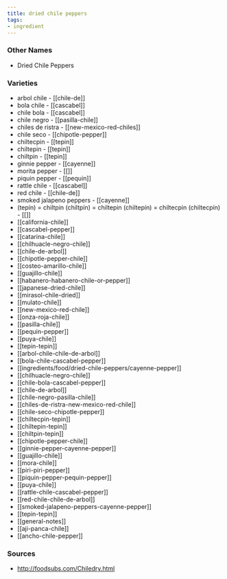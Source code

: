 ```yaml
---
title: dried chile peppers
tags:
- ingredient
---
```



### Other Names

* Dried Chile Peppers

### Varieties

* arbol chile - [[chile-de]]
* bola chile - [[cascabel]]
* chile bola - [[cascabel]]
* chile negro - [[pasilla-chile]]
* chiles de ristra - [[new-mexico-red-chiles]]
* chile seco - [[chipotle-pepper]]
* chiltecpin - [[tepin]]
* chiltepin - [[tepin]]
* chiltpin - [[tepin]]
* ginnie pepper - [[cayenne]]
* morita pepper - [[]]
* piquin pepper - [[pequin]]
* rattle chile - [[cascabel]]
* red chile - [[chile-de]]
* smoked jalapeno peppers - [[cayenne]]
* (tepín) = chiltpin (chiltpín) = chiltepin (chiltepín) = chiltecpin (chiltecpín) - [[]]
* [[california-chile]]
* [[cascabel-pepper]]
* [[catarina-chile]]
* [[chilhuacle-negro-chile]]
* [[chile-de-arbol]]
* [[chipotle-pepper-chile]]
* [[costeo-amarillo-chile]]
* [[guajillo-chile]]
* [[habanero-habanero-chile-or-pepper]]
* [[japanese-dried-chile]]
* [[mirasol-chile-dried]]
* [[mulato-chile]]
* [[new-mexico-red-chile]]
* [[onza-roja-chile]]
* [[pasilla-chile]]
* [[pequin-pepper]]
* [[puya-chile]]
* [[tepin-tepin]]
* [[arbol-chile-chile-de-arbol]]
* [[bola-chile-cascabel-pepper]]
* [[ingredients/food/dried-chile-peppers/cayenne-pepper]]
* [[chilhuacle-negro-chile]]
* [[chile-bola-cascabel-pepper]]
* [[chile-de-arbol]]
* [[chile-negro-pasilla-chile]]
* [[chiles-de-ristra-new-mexico-red-chile]]
* [[chile-seco-chipotle-pepper]]
* [[chiltecpin-tepin]]
* [[chiltepin-tepin]]
* [[chiltpin-tepin]]
* [[chipotle-pepper-chile]]
* [[ginnie-pepper-cayenne-pepper]]
* [[guajillo-chile]]
* [[mora-chile]]
* [[piri-piri-pepper]]
* [[piquin-pepper-pequin-pepper]]
* [[puya-chile]]
* [[rattle-chile-cascabel-pepper]]
* [[red-chile-chile-de-arbol]]
* [[smoked-jalapeno-peppers-cayenne-pepper]]
* [[tepin-tepin]]
* [[general-notes]]
* [[aji-panca-chile]]
* [[ancho-chile-pepper]]

### Sources
* http://foodsubs.com/Chiledry.html
